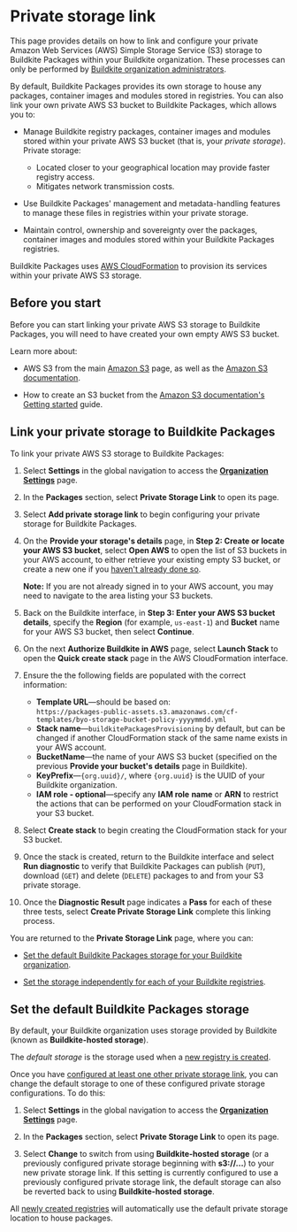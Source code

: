# Private storage link

This page provides details on how to link and configure your private Amazon Web Services (AWS) Simple Storage Service (S3) storage to Buildkite Packages within your Buildkite organization. These processes can only be performed by [Buildkite organization administrators](/docs/packages/permissions#manage-teams-and-permissions-organization-level-permissions).

By default, Buildkite Packages provides its own storage to house any packages, container images and modules stored in registries. You can also link your own private AWS S3 bucket to Buildkite Packages, which allows you to:

- Manage Buildkite registry packages, container images and modules stored within your private AWS S3 bucket (that is, your _private storage_). Private storage:
    * Located closer to your geographical location may provide faster registry access.
    * Mitigates network transmission costs.

- Use Buildkite Packages' management and metadata-handling features to manage these files in registries within your private storage.

- Maintain control, ownership and sovereignty over the packages, container images and modules stored within your Buildkite Packages registries.

Buildkite Packages uses [AWS CloudFormation](https://docs.aws.amazon.com/AWSCloudFormation/latest/UserGuide/Welcome.html) to provision its services within your private AWS S3 storage.

## Before you start

Before you can start linking your private AWS S3 storage to Buildkite Packages, you will need to have created your own empty AWS S3 bucket.

Learn more about:

- AWS S3 from the main [Amazon S3](https://aws.amazon.com/s3/) page, as well as the [Amazon S3 documentation](https://docs.aws.amazon.com/s3/).

- How to create an S3 bucket from the [Amazon S3 documentation's Getting started](https://docs.aws.amazon.com/AmazonS3/latest/userguide/GetStartedWithS3.html) guide.

## Link your private storage to Buildkite Packages

To link your private AWS S3 storage to Buildkite Packages:

1. Select **Settings** in the global navigation to access the [**Organization Settings**](https://buildkite.com/organizations/~/settings) page.

1. In the **Packages** section, select **Private Storage Link** to open its page.

1. Select **Add private storage link** to begin configuring your private storage for Buildkite Packages.

1. On the **Provide your storage's details** page, in **Step 2: Create or locate your AWS S3 bucket**, select **Open AWS** to open the list of S3 buckets in your AWS account, to either retrieve your existing empty S3 bucket, or create a new one if you [haven't already done so](#before-you-start).

    **Note:** If you are not already signed in to your AWS account, you may need to navigate to the area listing your S3 buckets.

1. Back on the Buildkite interface, in **Step 3: Enter your AWS S3 bucket details**, specify the **Region** (for example, `us-east-1`) and **Bucket** name for your AWS S3 bucket, then select **Continue**.

1. On the next **Authorize Buildkite in AWS** page, select **Launch Stack** to open the **Quick create stack** page in the AWS CloudFormation interface.

1. Ensure the the following fields are populated with the correct information:
    * **Template URL**—should be based on:<br/>`https://packages-public-assets.s3.amazonaws.com/cf-templates/byo-storage-bucket-policy-yyyymmdd.yml`
    * **Stack name**—`buildkitePackagesProvisioning` by default, but can be changed if another CloudFormation stack of the same name exists in your AWS account.
    * **BucketName**—the name of your AWS S3 bucket (specified on the previous **Provide your bucket's details** page in Buildkite).
    * **KeyPrefix**—`{org.uuid}/`, where `{org.uuid}` is the UUID of your Buildkite organization.
    * **IAM role - optional**—specify any **IAM role** **name** or **ARN** to restrict the actions that can be performed on your CloudFormation stack in your S3 bucket.

1. Select **Create stack** to begin creating the CloudFormation stack for your S3 bucket.

1. Once the stack is created, return to the Buildkite interface and select **Run diagnostic** to verify that Buildkite Packages can publish (`PUT`), download (`GET`) and delete (`DELETE`) packages to and from your S3 private storage.

1. Once the **Diagnostic Result** page indicates a **Pass** for each of these three tests, select **Create Private Storage Link** complete this linking process.

You are returned to the **Private Storage Link** page, where you can:

- [Set the default Buildkite Packages storage for your Buildkite organization](#set-the-default-buildkite-packages-storage).

- [Set the storage independently for each of your Buildkite registries](/docs/packages/manage-registries#update-a-registry-configure-registry-storage).

## Set the default Buildkite Packages storage

By default, your Buildkite organization uses storage provided by Buildkite (known as **Buildkite-hosted storage**).

The _default storage_ is the storage used when a [new registry is created](/docs/packages/manage-registries#create-a-registry).

Once you have [configured at least one other private storage link](#link-your-private-storage-to-buildkite-packages), you can change the default storage to one of these configured private storage configurations. To do this:

1. Select **Settings** in the global navigation to access the [**Organization Settings**](https://buildkite.com/organizations/~/settings) page.

1. In the **Packages** section, select **Private Storage Link** to open its page.

1. Select **Change** to switch from using **Buildkite-hosted storage** (or a previously configured private storage beginning with **s3://...**) to your new private storage link. If this setting is currently configured to use a previously configured private storage link, the default storage can also be reverted back to using **Buildkite-hosted storage**.

All [newly created registries](/docs/packages/manage-registries#create-a-registry) will automatically use the default private storage location to house packages.
